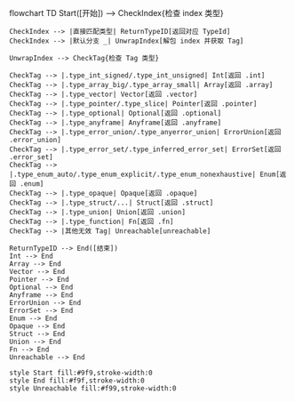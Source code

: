 flowchart TD
    Start([开始]) --> CheckIndex{检查 index 类型}
    
    CheckIndex --> |直接匹配类型| ReturnTypeID[返回对应 TypeId]
    CheckIndex --> |默认分支 _| UnwrapIndex[解包 index 并获取 Tag]
    
    UnwrapIndex --> CheckTag{检查 Tag 类型}
    
    CheckTag --> |.type_int_signed/.type_int_unsigned| Int[返回 .int]
    CheckTag --> |.type_array_big/.type_array_small| Array[返回 .array]
    CheckTag --> |.type_vector| Vector[返回 .vector]
    CheckTag --> |.type_pointer/.type_slice| Pointer[返回 .pointer]
    CheckTag --> |.type_optional| Optional[返回 .optional]
    CheckTag --> |.type_anyframe| Anyframe[返回 .anyframe]
    CheckTag --> |.type_error_union/.type_anyerror_union| ErrorUnion[返回 .error_union]
    CheckTag --> |.type_error_set/.type_inferred_error_set| ErrorSet[返回 .error_set]
    CheckTag --> |.type_enum_auto/.type_enum_explicit/.type_enum_nonexhaustive| Enum[返回 .enum]
    CheckTag --> |.type_opaque| Opaque[返回 .opaque]
    CheckTag --> |.type_struct/...| Struct[返回 .struct]
    CheckTag --> |.type_union| Union[返回 .union]
    CheckTag --> |.type_function| Fn[返回 .fn]
    CheckTag --> |其他无效 Tag| Unreachable[unreachable]
    
    ReturnTypeID --> End([结束])
    Int --> End
    Array --> End
    Vector --> End
    Pointer --> End
    Optional --> End
    Anyframe --> End
    ErrorUnion --> End
    ErrorSet --> End
    Enum --> End
    Opaque --> End
    Struct --> End
    Union --> End
    Fn --> End
    Unreachable --> End

    style Start fill:#9f9,stroke-width:0
    style End fill:#f9f,stroke-width:0
    style Unreachable fill:#f99,stroke-width:0
